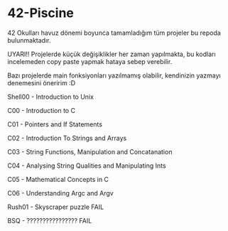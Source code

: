 # 42-Piscine
42 Okulları havuz dönemi boyunca tamamladığım tüm projeler bu repoda bulunmaktadır.

UYARI!! Projelerde küçük değişiklikler her zaman yapılmakta, bu kodları incelemeden copy paste yapmak hataya sebep verebilir.

Bazı projelerde main fonksiyonları yazılmamış olabilir, kendinizin yazmayı denemesini öneririm :D

Shell00 - Introduction to Unix

C00 - Introduction to C

C01 - Pointers and If Statements

C02 - Introduction To Strings and Arrays

C03 - String Functions, Manipulation and Concatanation

C04 - Analysing String Qualities and Manipulating Ints

C05 - Mathematical Concepts in C

C06 - Understanding Argc and Argv

Rush01 - Skyscraper puzzle  FAIL

BSQ - ????????????????  FAIL
